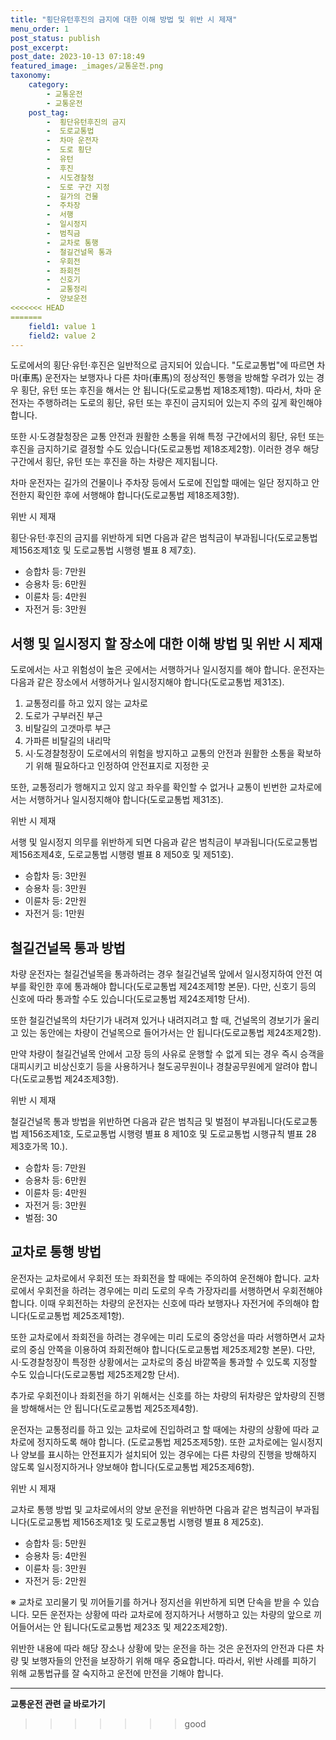 ```yaml
---
title: "횡단유턴후진의 금지에 대한 이해 방법 및 위반 시 제재"
menu_order: 1
post_status: publish
post_excerpt: 
post_date: 2023-10-13 07:18:49
featured_image: _images/교통운전.png
taxonomy:
    category:
        - 교통운전
        - 교통운전
    post_tag:
        -  횡단유턴후진의 금지
        -  도로교통법
        -  차마 운전자
        -  도로 횡단
        -  유턴
        -  후진
        -  시도경찰청
        -  도로 구간 지정
        -  길가의 건물
        -  주차장
        -  서행
        -  일시정지
        -  범칙금
        -  교차로 통행
        -  철길건널목 통과
        -  우회전
        -  좌회전
        -  신호기
        -  교통정리
        -  양보운전
<<<<<<< HEAD
=======
    field1: value 1
    field2: value 2
---
```



도로에서의 횡단·유턴·후진은 일반적으로 금지되어 있습니다. "도로교통법"에 따르면 차마(車馬) 운전자는 보행자나 다른 차마(車馬)의 정상적인 통행을 방해할 우려가 있는 경우 횡단, 유턴 또는 후진을 해서는 안 됩니다(도로교통법 제18조제1항). 따라서, 차마 운전자는 주행하려는 도로의 횡단, 유턴 또는 후진이 금지되어 있는지 주의 깊게 확인해야 합니다.

또한 시·도경찰청장은 교통 안전과 원활한 소통을 위해 특정 구간에서의 횡단, 유턴 또는 후진을 금지하기로 결정할 수도 있습니다(도로교통법 제18조제2항). 이러한 경우 해당 구간에서 횡단, 유턴 또는 후진을 하는 차량은 제지됩니다.

차마 운전자는 길가의 건물이나 주차장 등에서 도로에 진입할 때에는 일단 정지하고 안전한지 확인한 후에 서행해야 합니다(도로교통법 제18조제3항).

위반 시 제재

횡단·유턴·후진의 금지를 위반하게 되면 다음과 같은 범칙금이 부과됩니다(도로교통법 제156조제1호 및 도로교통법 시행령 별표 8 제7호).

- 승합차 등: 7만원
- 승용차 등: 6만원
- 이륜차 등: 4만원
- 자전거 등: 3만원

## 서행 및 일시정지 할 장소에 대한 이해 방법 및 위반 시 제재

도로에서는 사고 위험성이 높은 곳에서는 서행하거나 일시정지를 해야 합니다. 운전자는 다음과 같은 장소에서 서행하거나 일시정지해야 합니다(도로교통법 제31조).

1. 교통정리를 하고 있지 않는 교차로
2. 도로가 구부러진 부근
3. 비탈길의 고갯마루 부근
4. 가파른 비탈길의 내리막
5. 시·도경찰청장이 도로에서의 위험을 방지하고 교통의 안전과 원활한 소통을 확보하기 위해 필요하다고 인정하여 안전표지로 지정한 곳

또한, 교통정리가 행해지고 있지 않고 좌우를 확인할 수 없거나 교통이 빈번한 교차로에서는 서행하거나 일시정지해야 합니다(도로교통법 제31조).

위반 시 제재

서행 및 일시정지 의무를 위반하게 되면 다음과 같은 범칙금이 부과됩니다(도로교통법 제156조제4호, 도로교통법 시행령 별표 8 제50호 및 제51호).

- 승합차 등: 3만원
- 승용차 등: 3만원
- 이륜차 등: 2만원
- 자전거 등: 1만원

## 철길건널목 통과 방법

차량 운전자는 철길건널목을 통과하려는 경우 철길건널목 앞에서 일시정지하여 안전 여부를 확인한 후에 통과해야 합니다(도로교통법 제24조제1항 본문). 다만, 신호기 등의 신호에 따라 통과할 수도 있습니다(도로교통법 제24조제1항 단서).

또한 철길건널목의 차단기가 내려져 있거나 내려지려고 할 때, 건널목의 경보기가 울리고 있는 동안에는 차량이 건널목으로 들어가서는 안 됩니다(도로교통법 제24조제2항).

만약 차량이 철길건널목 안에서 고장 등의 사유로 운행할 수 없게 되는 경우 즉시 승객을 대피시키고 비상신호기 등을 사용하거나 철도공무원이나 경찰공무원에게 알려야 합니다(도로교통법 제24조제3항).

위반 시 제재

철길건널목 통과 방법을 위반하면 다음과 같은 범칙금 및 벌점이 부과됩니다(도로교통법 제156조제1호, 도로교통법 시행령 별표 8 제10호 및 도로교통법 시행규칙 별표 28 제3호가목 10.).

- 승합차 등: 7만원
- 승용차 등: 6만원
- 이륜차 등: 4만원
- 자전거 등: 3만원
- 벌점: 30

## 교차로 통행 방법

운전자는 교차로에서 우회전 또는 좌회전을 할 때에는 주의하여 운전해야 합니다. 교차로에서 우회전을 하려는 경우에는 미리 도로의 우측 가장자리를 서행하면서 우회전해야 합니다. 이때 우회전하는 차량의 운전자는 신호에 따라 보행자나 자전거에 주의해야 합니다(도로교통법 제25조제1항).

또한 교차로에서 좌회전을 하려는 경우에는 미리 도로의 중앙선을 따라 서행하면서 교차로의 중심 안쪽을 이용하여 좌회전해야 합니다(도로교통법 제25조제2항 본문). 다만, 시·도경찰청장이 특정한 상황에서는 교차로의 중심 바깥쪽을 통과할 수 있도록 지정할 수도 있습니다(도로교통법 제25조제2항 단서).

추가로 우회전이나 좌회전을 하기 위해서는 신호를 하는 차량의 뒤차량은 앞차량의 진행을 방해해서는 안 됩니다(도로교통법 제25조제4항).

운전자는 교통정리를 하고 있는 교차로에 진입하려고 할 때에는 차량의 상황에 따라 교차로에 정지하도록 해야 합니다. (도로교통법 제25조제5항). 또한 교차로에는 일시정지나 양보를 표시하는 안전표지가 설치되어 있는 경우에는 다른 차량의 진행을 방해하지 않도록 일시정지하거나 양보해야 합니다(도로교통법 제25조제6항).

위반 시 제재

교차로 통행 방법 및 교차로에서의 양보 운전을 위반하면 다음과 같은 범칙금이 부과됩니다(도로교통법 제156조제1호 및 도로교통법 시행령 별표 8 제25호).

- 승합차 등: 5만원
- 승용차 등: 4만원
- 이륜차 등: 3만원
- 자전거 등: 2만원

※ 교차로 꼬리물기 및 끼어들기를 하거나 정지선을 위반하게 되면 단속을 받을 수 있습니다. 모든 운전자는 상황에 따라 교차로에 정지하거나 서행하고 있는 차량의 앞으로 끼어들어서는 안 됩니다(도로교통법 제23조 및 제22조제2항).

위반한 내용에 따라 해당 장소나 상황에 맞는 운전을 하는 것은 운전자의 안전과 다른 차량 및 보행자들의 안전을 보장하기 위해 매우 중요합니다. 따라서, 위반 사례를 피하기 위해 교통법규를 잘 숙지하고 운전에 만전을 기해야 합니다.



<!-- wp:separator -->
<hr class="wp-block-separator has-alpha-channel-opacity"/>
<!-- /wp:separator -->

<!-- wp:group {"backgroundColor":"base","layout":{"type":"constrained"}} -->
<div class="wp-block-group has-base-background-color has-background"><!-- wp:paragraph {"align":"center","fontSize":"large"} -->
<p class="has-text-align-center has-large-font-size"><strong>교통운전 관련 글 바로가기</strong></p>
<!-- /wp:paragraph -->


<!-- wp:latest-posts
{"categories":[{"id":1440,"count":19,"description":"","link":"https://uknowlaw.com/category/%ea%b5%90%ed%86%b5%ec%9a%b4%ec%a0%84/","name":"교통운전","slug":"교통운전","taxonomy":"category","parent":0,"meta":[],"_links":{"self":[{"href":"https://uknowlaw.com/wp-json/wp/v2/categories/1440"}],"collection":[{"href":"https://uknowlaw.com/wp-json/wp/v2/categories"}],"about":[{"href":"https://uknowlaw.com/wp-json/wp/v2/taxonomies/category"}],"wp:post_type":[{"href":"https://uknowlaw.com/wp-json/wp/v2/posts?categories=1440"}],"curies":[{"name":"wp","href":"https://api.w.org/{rel}","templated":true}]}}],"postsToShow":100,"excerptLength":28,"postLayout":"grid","columns":2,"featuredImageAlign":"left","featuredImageSizeSlug":"large","fontSize":"medium"} /--></div>
<!-- /wp:group -->
>>>>>>> good
